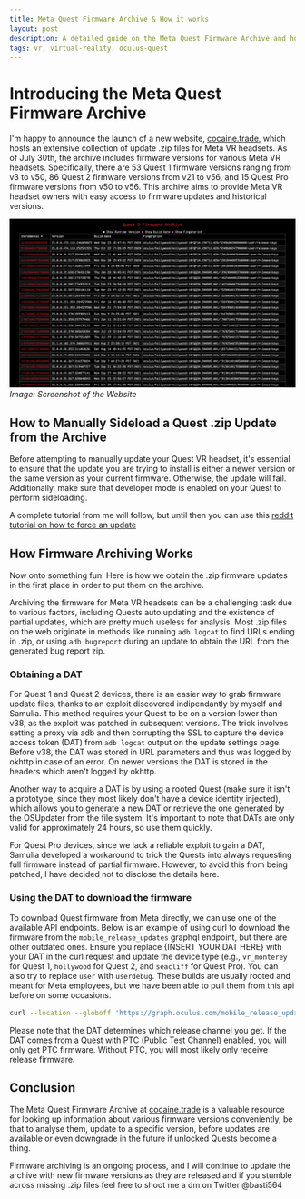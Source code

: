 ```yaml
---
title: Meta Quest Firmware Archive & How it works
layout: post
description: A detailed guide on the Meta Quest Firmware Archive and how it works.
tags: vr, virtual-reality, oculus-quest
---
```


# Introducing the Meta Quest Firmware Archive

I'm happy to announce the launch of a new website, [cocaine.trade](https://cocaine.trade/), which hosts an extensive collection of update .zip files for Meta VR headsets. As of July 30th, the archive includes firmware versions for various Meta VR headsets. Specifically, there are 53 Quest 1 firmware versions ranging from v3 to v50, 86 Quest 2 firmware versions from v21 to v56, and 15 Quest Pro firmware versions from v50 to v56. This archive aims to provide Meta VR headset owners with easy access to firmware updates and historical versions.

![Screenshot of the Website](/assets/images/posts/archive_screenshot.png)
*Image: Screenshot of the Website*

## How to Manually Sideload a Quest .zip Update from the Archive

Before attempting to manually update your Quest VR headset, it's essential to ensure that the update you are trying to install is either a newer version or the same version as your current firmware. Otherwise, the update will fail. Additionally, make sure that developer mode is enabled on your Quest to perform sideloading.

A complete tutorial from me will follow, but until then you can use this [reddit tutorial on how to force an update](https://www.reddit.com/r/oculusquest/wiki/guides/manualupdate/)

## How Firmware Archiving Works

Now onto something fun: Here is how we obtain the .zip firmware updates in the first place in order to put them on the archive.

Archiving the firmware for Meta VR headsets can be a challenging task due to various factors, including Quests auto updating and the existence of partial updates, which are pretty much useless for analysis. Most .zip files on the web originate in methods like running `adb logcat` to find URLs ending in .zip, or using `adb bugreport` during an update to obtain the URL from the generated bug report zip. 

### Obtaining a DAT

For Quest 1 and Quest 2 devices, there is an easier way to grab firmware update files, thanks to an exploit discovered indipendantly by myself and Samulia. This method requires your Quest to be on a version lower than v38, as the exploit was patched in subsequent versions. The trick involves setting a proxy via adb and then corrupting the SSL to capture the device access token (DAT) from `adb logcat` output on the update settings page. Before v38, the DAT was stored in URL parameters and thus was logged by okhttp in case of an error. On newer versions the DAT is stored in the headers which aren't logged by okhttp.

Another way to acquire a DAT is by using a rooted Quest (make sure it isn't a prototype, since they most likely don't have a device identity injected), which allows you to generate a new DAT or retrieve the one generated by the OSUpdater from the file system. It's important to note that DATs are only valid for approximately 24 hours, so use them quickly.

For Quest Pro devices, since we lack a reliable exploit to gain a DAT, Samulia developed a workaround to trick the Quests into always requesting full firmware instead of partial firmware. However, to avoid this from being patched, I have decided not to disclose the details here.

### Using the DAT to download the firmware

To download Quest firmware from Meta directly, we can use one of the available API endpoints. Below is an example of using curl to download the firmware from the `mobile_release_updates` graphql endpoint, but there are other outdated ones. Ensure you replace {INSERT YOUR DAT HERE} with your DAT in the curl request and update the device type (e.g., `vr_monterey` for Quest 1, `hollywood` for Quest 2, and `seacliff` for Quest Pro). You can also try to replace `user` with `userdebug`. These builds are usually rooted and meant for Meta employees, but we have been able to pull them from this api before on some occasions.

```bash
curl --location --globoff 'https://graph.oculus.com/mobile_release_updates?access_token=OC%7C3733290306686872%7C&device_managed_mode=0&channel_app_id=399374017083309&fields=update_interval%2Cota.device_type(ota.hollywood.user).device_serial(0).sdk_version(0).version(50600670029600150).security_patch_time(2021-04-05){download_uri%2Ctarget_version%2Cbase_version%2Cinstall_options%2Cfile_checksum%2Crelease_channel_id%2Crelease_channel_name}&device_access_token={INSERT YOUR DAT HERE}'
```

Please note that the DAT determines which release channel you get. If the DAT comes from a Quest with PTC (Public Test Channel) enabled, you will only get PTC firmware. Without PTC, you will most likely only receive release firmware.

## Conclusion

The Meta Quest Firmware Archive at [cocaine.trade](https://cocaine.trade/) is a valuable resource for looking up information about various firmware versions conveniently, be that to analyse them, update to a specific version, before updates are available or even downgrade in the future if unlocked Quests become a thing.

Firmware archiving is an ongoing process, and I will continue to update the archive with new firmware versions as they are released and if you stumble across missing .zip files feel free to shoot me a dm on Twitter @basti564